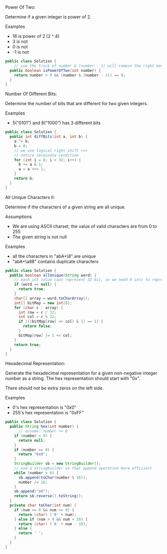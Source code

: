 Power Of Two:

Determine if a given integer is power of 2.

Examples

* 16 is power of 2 (2 ^ 4)
* 3 is not
* 0 is not
* -1 is not

```java
public class Solution {
    // use the trick of number & (number - 1) will remove the right most 1!
  public boolean isPowerOfTwo(int number) {
    return number > 0 && (number & (number - 1)) == 0;
  }
}
```

Number Of Different Bits:

Determine the number of bits that are different for two given integers.

Examples

* 5(“0101”) and 8(“1000”) has 3 different bits

```java
public class Solution {
  public int diffBits(int a, int b) {
    a ^= b;
    b = 0;
    // we use logical right shift >>>
    // notice terminate condition
    for (int i = 0; i < 32; i++) {
      b += a & 1;
      a = a >>> 1;
    }
    return b;
  }
}
```

All Unique Characters II:

Determine if the characters of a given string are all unique.

Assumptions

* We are using ASCII charset, the value of valid characters are from 0 to 255
* The given string is not null

Examples

* all the characters in "abA+\\8" are unique
* "abA+\\a88" contains duplicate characters

```java
public class Solution {
  public boolean allUnique(String word) {
    // each int value cazn represent 32 bit, so we need 8 ints to represent 256 bits
    if (word == null) {
      return true;
    }
    char[] array = word.toCharArray();
    int[] bitMap = new int[8];
    for (char c : array) {
      int row = c / 32;
      int col = c % 32;
      if (((bitMap[row] >> col) & 1) == 1) {
        return false;
      }
      bitMap[row] |= 1 << col;
    }
    return true;
  }
}
```

Hexadecimal Representation:

Generate the hexadecimal representation for a given non-negative integer number as a string. The hex representation should start with "0x".

There should not be extra zeros on the left side.

Examples

* 0's hex representation is "0x0"
* 255's hex representation is "0xFF"

```java
public class Solution {
  public String hex(int number) {
      // assume: number >= 0
    if (number < 0) {
      return null;
    }
    if (number == 0) {
      return "0x0";
    }
    StringBuilder sb = new StringBuilder();
    // use a stringbuilder so that append operation more efficient
    while (number > 0) {
      sb.append(toChar(number % 16));
      number /= 16;
    }
    sb.append("x0");
    return sb.reverse().toString();
  }
  private char toChar(int num) {
    if (num >= 0 && num <= 9) {
      return (char) ('0' + num);
    } else if (num > 9 && num < 16) {
      return (char) ('A' + num - 10);
    } else {
      return ' ';
    }
  }
}

```

